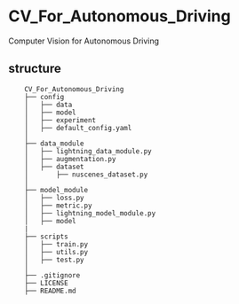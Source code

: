 # CV_For_Autonomous_Driving
Computer Vision for Autonomous Driving

## structure

        CV_For_Autonomous_Driving
        ├── config
        │   ├── data
        │   ├── model
        │   ├── experiment
        │   ├── default_config.yaml
        │
        ├── data_module
        │   ├── lightning_data_module.py
        │   ├── augmentation.py
        │   ├── dataset
        │       ├── nuscenes_dataset.py
        │
        ├── model_module
        │   ├── loss.py
        │   ├── metric.py
        │   ├── lightning_model_module.py
        │   ├── model
        |
        ├── scripts
        │   ├── train.py
        │   ├── utils.py
        │   ├── test.py
        │
        ├── .gitignore
        ├── LICENSE
        ├── README.md

